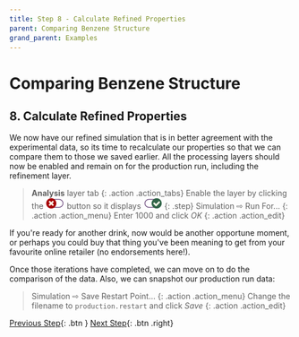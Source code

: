 ```yaml
---
title: Step 8 - Calculate Refined Properties
parent: Comparing Benzene Structure
grand_parent: Examples
---
```

# Comparing Benzene Structure

## 8. Calculate Refined Properties

We now have our refined simulation that is in better agreement with the experimental data, so its time to recalculate our properties so that we can compare them to those we saved earlier. All the processing layers should now be enabled and remain on for the production run, including the refinement layer.

> **Analysis** layer tab
{: .action .action_tabs}
> Enable the layer by clicking the ![](../icons/slider-off.png) button so it displays ![](../icons/slider-on.png)
{: .step}
> Simulation &#8680; Run For...
{: .action .action_menu}
> Enter 1000 and click _OK_
{: .action .action_edit}

If you're ready for another drink, now would be another opportune moment, or perhaps you could buy that thing you've been meaning to get from your favourite online retailer (no endorsements here!).

Once those iterations have completed, we can move on to do the comparison of the data. Also, we can snapshot our production run data:

> Simulation &#8680; Save Restart Point...
{: .action .action_menu}
> Change the filename to `production.restart` and click _Save_
{: .action .action_edit}

[Previous Step](/docs/examples/benzene/step7){: .btn }   [Next Step](/docs/examples/benzene/step9){: .btn .right}
